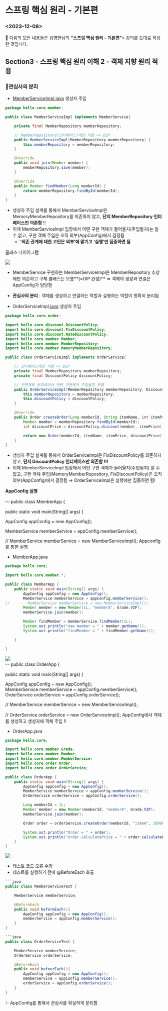# 스프링 핵심 원리 - 기본편
### <2023-12-08>

<aside>
🚨 다음의 모든 내용들은 김영한님의 <b>“스프링 핵심 원리 - 기본편”</b>> 강의를 토대로 작성한 것입니다.

</aside>

## Section3 - 스프링 핵심 원리 이해 2 - 객체 지향 원리 적용

### 📍관심사의 분리

- [MemberServiceImpl.java](http://MemberServiceImpl.java) 생성자 주입

```java
package hello.core.member;

public class MemberServiceImpl implements MemberService{

    private final MemberRepository memberRepository;

    // MemberRepository(인터페이스)에만 의존 => DIP
    public MemberServiceImpl(MemberRepository memberRepository) {
        this.memberRepository = memberRepository;
    }

    @Override
    public void join(Member member) {
        memberRepository.save(member);
    }

    @Override
    public Member findMember(Long memberId) {
        return memberRepository.findById(memberId);
    }
}
```

- 생성자 주입 설계를 통해서 MemberServiceImpl은 MemoryMemberRepository를 의존하지 않고, **단지 MemberRepository 인터페이스만 의존함** !!
- 이제 MemberServiceImpl 입장에서 어떤 구현 객체가 들어올지(주입될지)는 알 수 없고,  구현 객체 주입은 오직 외부(AppConfig)에서 결정됨
    - **‘의존 관계에 대한 고민은 외부’에 맡기고 ‘실행’만 집중하면 됨**

클래스 다이어그램

<img src="img/memberService_dia.png">

- MemberService 구현하는 MemberServiceImpl은 MemberRepository 추상에만 의존하고 구체 클래스는 모름**(=DIP 완성)** ⇒ 객체의 생성과 연결은 AppConfig가 담당함
- **관심사의 분리** : 객체를 생성하고 연결하는 역할과 실행하는 역할이 명확히 분리됨

- OrderServiceImpl[.java](http://MemberServiceImpl.java) 생성자 주입

```java
package hello.core.order;

import hello.core.discount.DiscountPolicy;
import hello.core.discount.FixDiscountPolicy;
import hello.core.discount.RateDiscountPolicy;
import hello.core.member.Member;
import hello.core.member.MemberRepository;
import hello.core.member.MemoryMemberRepository;

public class OrderServiceImpl implements OrderService{

    // 인터페이스에만 의존 => DIP
    private final MemberRepository memberRepository;
    private final DiscountPolicy discountPolicy;

    // 구현체와 분리되어서 어떤 구현체가 주입될지 모름
    public OrderServiceImpl(MemberRepository memberRepository, DiscountPolicy discountPolicy) {
        this.memberRepository = memberRepository;
        this.discountPolicy = discountPolicy;
    }

    @Override
    public Order createOrder(Long memberId, String itemName, int itemPrice) {
        Member member = memberRepository.findById(memberId);
        int discountPrice = discountPolicy.discount(member, itemPrice);

        return new Order(memberId, itemName, itemPrice, discountPrice);
    }
}
```

- 생성자 주입 설계를 통해서 OrderServiceImpl은 FixDiscountPolicy를 의존하지 않고, **단지 DiscountPolicy 인터페이스만 의존함 !!!**
- 이제 MemberServiceImpl 입장에서 어떤 구현 객체가 들어올지(주입될지) 알 수 없고, 구현 객체 주입(MemoryMemberRepository, FixDiscountPolicy)은 오직 외부(AppConfig)에서 결정됨 ⇒ OrderServiceImpl은 실행에만 집중하면 됨!

**AppConfig 실행**

<aside>
〰️ public class MemberApp {

public static void main(String[] args) {

AppConfig appConfig = new AppConfig();

MemberService memberService = appConfig.memberService();

//   MemberService memberService = new MemberServiceImpl();
Appconfig를 통한 실행

</aside>

- MemberApp.java

```java
package hello.core;

import hello.core.member.*;

public class MemberApp {
    public static void main(String[] args) {
        AppConfig appConfig = new AppConfig();
        MemberService memberService = appConfig.memberService();
//        MemberService memberService = new MemberServiceImpl();
        Member member = new Member(1L, "memberA", Grade.VIP);
        memberService.join(member);

        Member findMember = memberService.findMember(1L);
        System.out.println("new member = " + member.getName());
        System.out.println("findMember = " + findMember.getName());

    }

}
```

<img src="img/memberapp_test.png">

<aside>
〰️ public class OrderApp {

public static void main(String[] args) {

AppConfig appConfig = new AppConfig();        
MemberService memberService = appConfig.memberService();
OrderService orderService = appConfig.orderService();

//        MemberService memberService = new MemberServiceImpl();

//        OrderService orderService = new OrderServiceImpl();
AppConfig에서 객체를 생성하고 생성자에 객체 주입 !!

</aside>

- OrderApp.java

```java
package hello.core;

import hello.core.member.Grade;
import hello.core.member.Member;
import hello.core.member.MemberService;
import hello.core.order.Order;
import hello.core.order.OrderService;

public class OrderApp {
    public static void main(String[] args) {
        AppConfig appConfig = new AppConfig();
        MemberService memberService = appConfig.memberService();
        OrderService orderService = appConfig.orderService();

        Long memberId = 1L;
        Member member = new Member(memberId, "memberA", Grade.VIP);
        memberService.join(member);

        Order order = orderService.createOrder(memberId, "itemA", 10000);

        System.out.println("Order = " + order);
        System.out.println("order.calculatePrice = " + order.calculatePrice());
    }
}
```

<img src="img/orderapp_test.png">

- 테스트 코드 오류 수정
- 테스트를 실행하기 전에 @BeforeEach 호출

```java
```java
public class MemberServiceTest {

    MemberService memberService;

    @BeforeEach
    public void beforeEach(){
        AppConfig appConfig = new AppConfig();
        memberService = appConfig.memberService();
    }
}
```

```java
```java
public class OrderServiceTest {

    MemberService memberService;
    OrderService orderService;

    @BeforeEach
    public void befoerEach(){
        AppConfig appConfig = new AppConfig();
        memberService = appConfig.memberService();
        orderService = appConfig.orderService();
    }
}
```

<aside>
✨ AppConfig를 통해서 관심사를 확실하게 분리함

</aside>